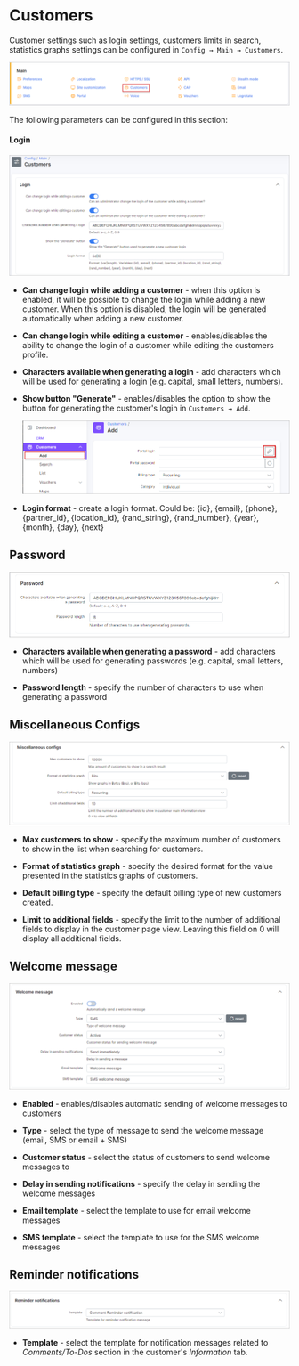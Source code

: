 Customers
=========

Customer settings such as login settings, customers limits in search, statistics graphs settings can be configured in `Config → Main → Customers`.


![Main menu](main_menu2.png)

The following parameters can be configured in this section:


#### Login

![Login](customer_login.png)

* **Can change login while adding a customer** - when this option is enabled, it will be possible to change the login while adding a new customer. When this option is disabled, the login will be  generated automatically when adding a new customer.

* **Can change login while editing a customer** - enables/disables the ability to change the login of a customer while editing the customers profile.  

* **Characters available when generating a login** - add characters which will be used for generating a login (e.g. capital, small letters, numbers).

* **Show button "Generate"** - enables/disables the option to show the button for generating the customer's login in `Customers → Add`.

  ![Login generator](login_generator.png)

* **Login format** - create a login format. Could be: {id}, {email}, {phone}, {partner_id}, {location_id}, {rand_string}, {rand_number}, {year}, {month}, {day}, {next}

## Password

![Password](password.png)

* **Characters available when generating a password** - add characters which will be used for generating passwords  (e.g. capital, small letters, numbers)

* **Password length** - specify the number of characters to use when generating a password

## Miscellaneous Configs

![Miscellaneous](miscellaneous.png)

* **Max customers to show** - specify the maximum number of customers to show in the list when searching for customers.

* **Format of statistics graph** - specify the desired format for the value presented in the statistics graphs of customers.

* **Default billing type** - specify the default billing type of new customers created.

* **Limit to additional fields** - specify the limit to the number of additional fields to display in the customer page view. Leaving this field on 0 will display all additional fields.

## Welcome message

![Welcome messages](welcome.png)

* **Enabled** - enables/disables automatic sending of welcome messages to customers

* **Type** - select the type of message to send the welcome message (email, SMS or email + SMS)

* **Customer status** - select the status of customers to send welcome messages to

* **Delay in sending notifications** - specify the delay in sending the welcome messages

* **Email template** -  select the template to use for email welcome messages

* **SMS template** -  select the template to use for the SMS welcome messages


## Reminder notifications

![Reminder notifications](reminder_notifications.png)

* **Template** - select the template for notification messages related to *Comments/To-Dos* section in the customer's *Information* tab.
